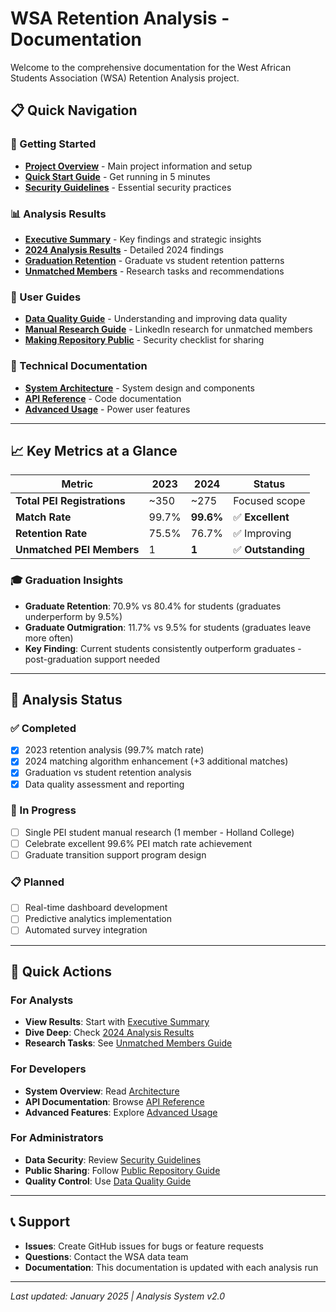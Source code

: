 # WSA Retention Analysis - Documentation

Welcome to the comprehensive documentation for the West African Students Association (WSA) Retention Analysis project.

## 📋 Quick Navigation

### 🚀 Getting Started
- **[Project Overview](../README.md)** - Main project information and setup
- **[Quick Start Guide](../QUICK_START.md)** - Get running in 5 minutes
- **[Security Guidelines](../DATA_SECURITY.md)** - Essential security practices

### 📊 Analysis Results
- **[Executive Summary](analysis/executive-summary.md)** - Key findings and strategic insights
- **[2024 Analysis Results](analysis/2024-analysis.md)** - Detailed 2024 findings
- **[Graduation Retention](analysis/graduation-retention.md)** - Graduate vs student retention patterns
- **[Unmatched Members](analysis/unmatched-members.md)** - Research tasks and recommendations

### 📖 User Guides
- **[Data Quality Guide](guides/data-quality.md)** - Understanding and improving data quality
- **[Manual Research Guide](guides/manual-research.md)** - LinkedIn research for unmatched members
- **[Making Repository Public](guides/public-repository.md)** - Security checklist for sharing

### 🔧 Technical Documentation
- **[System Architecture](technical/architecture.md)** - System design and components
- **[API Reference](technical/api-reference.md)** - Code documentation
- **[Advanced Usage](technical/advanced-usage.md)** - Power user features

---

## 📈 Key Metrics at a Glance

| Metric | 2023 | 2024 | Status |
|--------|------|------|--------|
| **Total PEI Registrations** | ~350 | ~275 | Focused scope |
| **Match Rate** | 99.7% | **99.6%** | ✅ **Excellent** |
| **Retention Rate** | 75.5% | 76.7% | ✅ Improving |
| **Unmatched PEI Members** | 1 | **1** | ✅ **Outstanding** |

### 🎓 Graduation Insights
- **Graduate Retention**: 70.9% vs 80.4% for students (graduates underperform by 9.5%)
- **Graduate Outmigration**: 11.7% vs 9.5% for students (graduates leave more often)
- **Key Finding**: Current students consistently outperform graduates - post-graduation support needed

---

## 🎯 Analysis Status

### ✅ Completed
- [x] 2023 retention analysis (99.7% match rate)
- [x] 2024 matching algorithm enhancement (+3 additional matches)
- [x] Graduation vs student retention analysis
- [x] Data quality assessment and reporting

### 🔄 In Progress  
- [ ] Single PEI student manual research (1 member - Holland College)
- [ ] Celebrate excellent 99.6% PEI match rate achievement
- [ ] Graduate transition support program design

### 📋 Planned
- [ ] Real-time dashboard development
- [ ] Predictive analytics implementation
- [ ] Automated survey integration

---

## 🚀 Quick Actions

### For Analysts
- **View Results**: Start with [Executive Summary](analysis/executive-summary.md)
- **Dive Deep**: Check [2024 Analysis Results](analysis/2024-analysis.md)
- **Research Tasks**: See [Unmatched Members Guide](analysis/unmatched-members.md)

### For Developers
- **System Overview**: Read [Architecture](technical/architecture.md)
- **API Documentation**: Browse [API Reference](technical/api-reference.md) 
- **Advanced Features**: Explore [Advanced Usage](technical/advanced-usage.md)

### For Administrators
- **Data Security**: Review [Security Guidelines](../DATA_SECURITY.md)
- **Public Sharing**: Follow [Public Repository Guide](guides/public-repository.md)
- **Quality Control**: Use [Data Quality Guide](guides/data-quality.md)

---

## 📞 Support

- **Issues**: Create GitHub issues for bugs or feature requests
- **Questions**: Contact the WSA data team
- **Documentation**: This documentation is updated with each analysis run

---

*Last updated: January 2025 | Analysis System v2.0* 